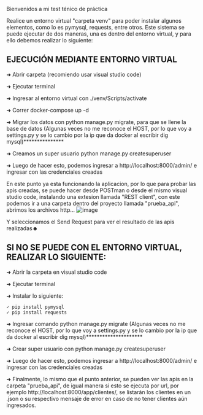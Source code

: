 Bienvenidos a mi test ténico de práctica

Realice un entorno virtual "carpeta venv" para poder instalar algunos elementos, como lo es pymysql, requests, entre otros.
Este sistema se puede ejecutar de dos maneras, una es dentro del entorno virtual, y para ello debemos realizar lo siguiente:

## EJECUCIÓN MEDIANTE ENTORNO VIRTUAL

  ➜ Abrir carpeta (recomiendo usar visual studio code)
  
  ➜ Ejecutar terminal
  
  ➜ Ingresar al entorno virtual con ./venv/Scripts/activate
  
  ➜ Correr docker-compose up -d
  
  ➜ Migrar los datos con python manage.py migrate, para que se llene la base de datos (Algunas veces no me reconoce el HOST, por lo que voy a settings.py y se lo cambio por la ip que da docker al escribir dig mysql)***************
  
  ➜ Creamos un super usuario python manage.py createsuperuser
  
  ➜ Luego de hacer esto, podemos ingresar a http://localhost:8000/admin/ e ingresar con las credenciales creadas
  
  
En este punto ya esta funcionando la aplicacion, por lo que para probar las apis creadas, se puede hacer desde POSTman o desde el mismo visual studio code, instalando una extesion llamada "REST client", con este podemos ir a una carpeta dentro del proyecto llamada "prueba_api", abrimos los archivos http...
![image](https://user-images.githubusercontent.com/55362940/224223810-bcfbf4ad-60dc-43e2-bcfe-b76209550db8.png)


Y seleccionamos el Send Request para ver el resultado de las apis realizadas☻


## SI NO SE PUEDE CON EL ENTORNO VIRTUAL, REALIZAR LO SIGUIENTE:

➜ Abrir la carpeta en visual studio code

➜ Ejecutar terminal

➜ Instalar lo siguiente:

    ✓ pip install pymysql
    ✓ pip install requests
    
➜ Ingresar comando python manage.py migrate (Algunas veces no me reconoce el HOST, por lo que voy a settings.py y se lo cambio por la ip que da docker al escribir dig mysql)*********************

➜ Crear super usuario con python manage.py createsuperuser

➜ Luego de hacer esto, podemos ingresar a http://localhost:8000/admin/ e ingresar con las credenciales creadas

➜ Finalmente, lo mismo que el punto anterior, se pueden ver las apis en la carpeta "prueba_api", de igual manera si esto se ejecuta por url, por ejemplo http://localhost:8000/app/clientes/, se listarán los clientes en un .json o su respectivo mensaje de error en caso de no tener clientes aún ingresados.
  

